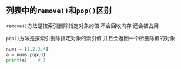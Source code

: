 ## 列表中的`remove()`和`pop()`区别

`remove()`方法是按索引删除指定对象的值 不会回收内存 还会被占用

`pop()`方法是按索引删除指定对象的索引值 并且会返回一个所删除值的对象

```python
nums = [1,2,3,4]
a = nums.pop(0)
print(a)	# 1
```





